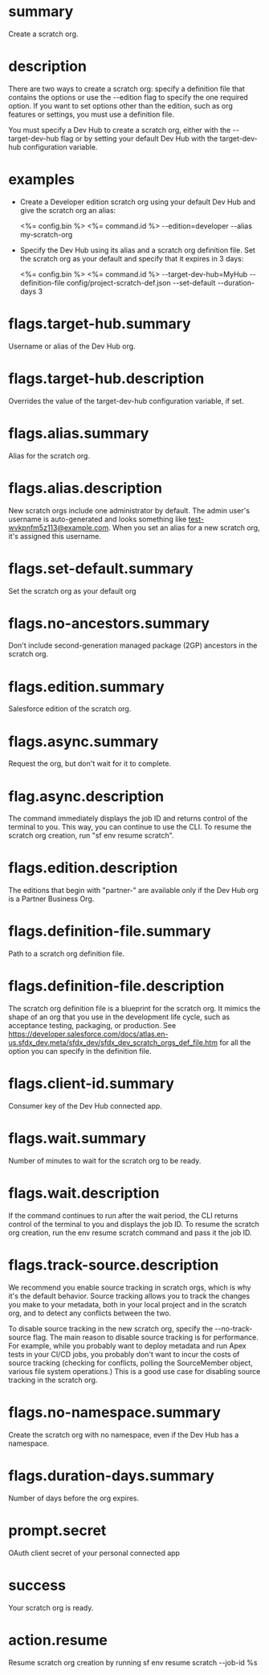 # summary

Create a scratch org.

# description

There are two ways to create a scratch org: specify a definition file that contains the options or use the --edition flag to specify the one required option. If you want to set options other than the edition, such as org features or settings, you must use a definition file.

You must specify a Dev Hub to create a scratch org, either with the --target-dev-hub flag or by setting your default Dev Hub with the target-dev-hub configuration variable.

# examples

- Create a Developer edition scratch org using your default Dev Hub and give the scratch org an alias:

  <%= config.bin %> <%= command.id %> --edition=developer --alias my-scratch-org

- Specify the Dev Hub using its alias and a scratch org definition file. Set the scratch org as your default and specify that it expires in 3 days:

  <%= config.bin %> <%= command.id %> --target-dev-hub=MyHub --definition-file config/project-scratch-def.json --set-default --duration-days 3

# flags.target-hub.summary

Username or alias of the Dev Hub org.

# flags.target-hub.description

Overrides the value of the target-dev-hub configuration variable, if set.

# flags.alias.summary

Alias for the scratch org.

# flags.alias.description

New scratch orgs include one administrator by default. The admin user's username is auto-generated and looks something like test-wvkpnfm5z113@example.com. When you set an alias for a new scratch org, it's assigned this username.

# flags.set-default.summary

Set the scratch org as your default org

# flags.no-ancestors.summary

Don't include second-generation managed package (2GP) ancestors in the scratch org.

# flags.edition.summary

Salesforce edition of the scratch org.

# flags.async.summary

Request the org, but don't wait for it to complete.

# flag.async.description

The command immediately displays the job ID and returns control of the terminal to you. This way, you can continue to use the CLI. To resume the scratch org creation, run "sf env resume scratch".

# flags.edition.description

The editions that begin with "partner-" are available only if the Dev Hub org is a Partner Business Org.

# flags.definition-file.summary

Path to a scratch org definition file.

# flags.definition-file.description

The scratch org definition file is a blueprint for the scratch org. It mimics the shape of an org that you use in the development life cycle, such as acceptance testing, packaging, or production. See <https://developer.salesforce.com/docs/atlas.en-us.sfdx_dev.meta/sfdx_dev/sfdx_dev_scratch_orgs_def_file.htm> for all the option you can specify in the definition file.

# flags.client-id.summary

Consumer key of the Dev Hub connected app.

# flags.wait.summary

Number of minutes to wait for the scratch org to be ready.

# flags.wait.description

If the command continues to run after the wait period, the CLI returns control of the terminal to you and displays the job ID. To resume the scratch org creation, run the env resume scratch command and pass it the job ID.

# flags.track-source.description

We recommend you enable source tracking in scratch orgs, which is why it's the default behavior. Source tracking allows you to track the changes you make to your metadata, both in your local project and in the scratch org, and to detect any conflicts between the two.

To disable source tracking in the new scratch org, specify the --no-track-source flag. The main reason to disable source tracking is for performance. For example, while you probably want to deploy metadata and run Apex tests in your CI/CD jobs, you probably don't want to incur the costs of source tracking (checking for conflicts, polling the SourceMember object, various file system operations.) This is a good use case for disabling source tracking in the scratch org.

# flags.no-namespace.summary

Create the scratch org with no namespace, even if the Dev Hub has a namespace.

# flags.duration-days.summary

Number of days before the org expires.

# prompt.secret

OAuth client secret of your personal connected app

# success

Your scratch org is ready.

# action.resume

Resume scratch org creation by running sf env resume scratch --job-id %s
